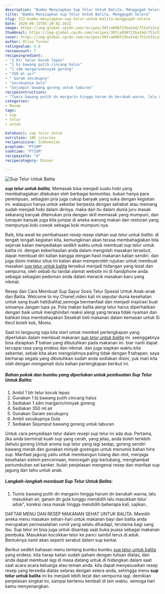 ```yaml
---
description: "Bumbu Menyiapkan Sup Telur Untuk Balita, Menggugah Selera"
title: "Bumbu Menyiapkan Sup Telur Untuk Balita, Menggugah Selera"
slug: 372-bumbu-menyiapkan-sup-telur-untuk-balita-menggugah-selera
date: 2020-08-15T05:29:02.162Z
image: https://img-global.cpcdn.com/recipes/30fca898f23ba14d/751x532cq70/sup-telur-untuk-balita-foto-resep-utama.jpg
thumbnail: https://img-global.cpcdn.com/recipes/30fca898f23ba14d/751x532cq70/sup-telur-untuk-balita-foto-resep-utama.jpg
cover: https://img-global.cpcdn.com/recipes/30fca898f23ba14d/751x532cq70/sup-telur-untuk-balita-foto-resep-utama.jpg
author: Olive Turner
ratingvalue: 4.8
reviewcount: 7
recipeingredient:
- "1 btr telur kocok lepas"
- "1 bj bawang putih cincang halus"
- "1 sdm margarinminyak goreng"
- "350 ml air"
- " Garam secukupny"
- "secukupnya Gula"
- "Sejumput bawang goreng untuk taburan"
recipeinstructions:
- "Tumis bawang putih dn margarin hingga harum dn berubah warna, lalu masukkan air, garam dn gula tunggu mendidih lalu masukkan telur aduk&#34;, koreksi rasa masak hingga mendidih beberapa kali, sajikan.."
categories:
- Resep
tags:
- sup
- telur
- untuk

katakunci: sup telur untuk 
nutrition: 105 calories
recipecuisine: Indonesian
preptime: "PT28M"
cooktime: "PT35M"
recipeyield: "4"
recipecategory: Dinner

---
```



![Sup Telur Untuk Balita](https://img-global.cpcdn.com/recipes/30fca898f23ba14d/751x532cq70/sup-telur-untuk-balita-foto-resep-utama.jpg)

<b><i>sup telur untuk balita</i></b>, Memasak bisa menjadi suatu hobi yang membahagiakan dilakukan oleh berbagai komunitas. bukan hanya para perempuan, sebagian pria juga cukup banyak yang suka dengan kegiatan ini. walaupun hanya untuk sekedar berpesta dengan sahabat atau memang sudah menjadi hobi dalam dirinya. maka dari itu dalam dunia juru masak sekarang banyak ditemukan pria dengan skill memasak yang mumpuni, dan lumayan banyak juga kita jumpai di aneka warung makan dan restoran yang mempunyai koki cowok sebagai koki mumpuni nya.

Baik, kita awali ke pembahasan resep resep olahan <i>sup telur untuk balita</i>. di tengah tengah kegiatan kita, kemungkinan akan terasa membahagiakan bila sejenak kalian menyediakan sedikit waktu untuk membuat sup telur untuk balita ini. dengan keberhasilan anda dalam mengolah masakan tersebut, dapat membuat diri kalian bangga dengan hasil makanan kalian sendiri. dan juga disini melalui situs ini kalian akan memperoleh rujukan untuk membuat masakan <u>sup telur untuk balita</u> tersebut menjadi hidangan yang lezat dan sempurna, oleh sebab itu tandai alamat website ini di handphone anda sebagai sebagian pedoman anda dalam meracik masakan baru yang nikmat.

Resep dan Cara Membuat Sup Sayur Sosis Telur Spesial Untuk Anak-anak dan Balita. Welcome to my Chanel,video kali ini seputar dunia kesehatan untuk sang buah hati(balita),semoga bermanfaat dan menjadi inspirasi buat smuanya Jangan lupa ya. Pola makan balita alergi telur harus diperhatikan dengan baik untuk menghindari reaksi alergi yang terasa tidak nyaman dan bahkan bisa membahayakan Sesekali beli makanan dalam kemasan untuk Si Kecil boleh kok, Moms.


Saat ini langsung saja kita start untuk membeli perlengkapan yang diperlukan dalam membuat makanan <u><i>sup telur untuk balita</i></u> ini. seenggaknya bisa disiapkan <b>7</b> bahan yang dibutuhkan pada makanan ini. biar nanti dapat tercapai rasa yang endess dan nikmat. dan juga siapkan waktu kita sebentar, sebab kita akan mengolahnya paling tidak dengan <b>1</b> tahapan. saya berharap segala yang dibutuhkan sudah anda sediakan disini, yuk mari kita olah dengan mengamati dulu bahan perlengkapan berikut ini.

<!--inarticleads1-->

##### Bahan pokok dan bumbu yang diperlukan untuk pembuatan Sup Telur Untuk Balita:

1. Ambil 1 btr telur kocok lepas
1. Gunakan 1 bj bawang putih cincang halus
1. Sediakan 1 sdm margarin/minyak goreng
1. Sediakan 350 ml air
1. Gunakan  Garam secukupny
1. Ambil secukupnya Gula
1. Sediakan Sejumput bawang goreng untuk taburan


Untuk cara penyediaan telur dalam resepi sup telur ini ada dua. Pertama, jika anda berminat kuah sup yang cerah, yang jelas, anda boleh terlebih dahulu goreng Untuk aroma sup telur yang lagi sedap, goreng sendiri bawang merah dan gunakan minyak gorengan untuk menumis bahan hiris sup. Manfaat jagung yaitu untuk membangun tulang dan otot, menjaga kesehatan sistem pencernaan, mencegah gigi berlubang, menghambat pertumbuhan sel kanker. Itulah penjelasan mengenai resep dan manfaat sup jagung dan tahu untuk anak. 

<!--inarticleads2-->

##### Langkah-langkah membuat Sup Telur Untuk Balita:

1. Tumis bawang putih dn margarin hingga harum dn berubah warna, lalu masukkan air, garam dn gula tunggu mendidih lalu masukkan telur aduk&#34;, koreksi rasa masak hingga mendidih beberapa kali, sajikan..


DAFTAR MENU DAN RESEP MAKANAN SEHAT UNTUK BALITA. Memilih aneka menu masakan sehari-hari untuk makanan bayi dan balita anda merupakan permasalahan rumit yang selalu dihadapi, terutama bagi sang ibu. Sup telur ini bisa juga untuk disantap saat buka puasa sebagai makanan pembuka. Masukkan kocokkan telur ke panci sambil terus di aduk. Bentuknya nanti akan seperti serabut dalam sup kental. 

Berikut sedikit bahasan menu tentang bumbu bumbu <u>sup telur untuk balita</u> yang endess. kita harap kalian sudah paham dengan tulisan diatas, dan anda dapat membuat lagi di masa datang untuk di hidangkan dalam saat saat acara acara keluarga atau teman anda. kita dapat menyesuaikan resep resep yang tersedia diatas selaras dengan selera anda, sehingga menu <b>sup telur untuk balita</b> ini bs menjadi lebih lezat dan sempurna lagi. demikian penjelasan singkat ini, sampai bertemu kembali di lain waktu. semoga hari kamu menyenangkan.
